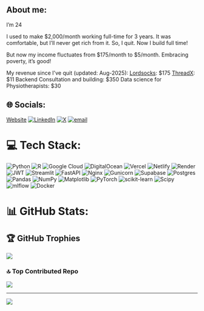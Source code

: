 ## About me:
I’m 24

I used to make $2,000/month working full-time for 3 years.  It was comfortable, but I’ll never get rich from it. 
So, I quit. Now I build full time!  

But now my income fluctuates from $175/month to $5/month. Embracing poverty, it’s good!

My revenue since I've quit (updated: Aug-2025):
[Lordsocks](lordsocks.shop): $175
[ThreadX](https://thread-x-waitlist.vercel.app/): $11
Backend Consultation and building: $350
Data science for Physiotherapists: $30

## 🌐 Socials:
[Website](https://lordpatil.com)
[![LinkedIn](https://img.shields.io/badge/LinkedIn-%230077B5.svg?logo=linkedin&logoColor=white)](https://linkedin.com/in/chirag-patil-1336b3171) [![X](https://img.shields.io/badge/X-black.svg?logo=X&logoColor=white)](https://x.com/vectorql) [![email](https://img.shields.io/badge/Email-D14836?logo=gmail&logoColor=white)](mailto:chiragnpatil@gmail.com) 

# 💻 Tech Stack:
![Python](https://img.shields.io/badge/python-3670A0?style=for-the-badge&logo=python&logoColor=ffdd54) ![R](https://img.shields.io/badge/r-%23276DC3.svg?style=for-the-badge&logo=r&logoColor=white) ![Google Cloud](https://img.shields.io/badge/GoogleCloud-%234285F4.svg?style=for-the-badge&logo=google-cloud&logoColor=white) ![DigitalOcean](https://img.shields.io/badge/DigitalOcean-%230167ff.svg?style=for-the-badge&logo=digitalOcean&logoColor=white) ![Vercel](https://img.shields.io/badge/vercel-%23000000.svg?style=for-the-badge&logo=vercel&logoColor=white) ![Netlify](https://img.shields.io/badge/netlify-%23000000.svg?style=for-the-badge&logo=netlify&logoColor=#00C7B7) ![Render](https://img.shields.io/badge/Render-%46E3B7.svg?style=for-the-badge&logo=render&logoColor=white) ![JWT](https://img.shields.io/badge/JWT-black?style=for-the-badge&logo=JSON%20web%20tokens) ![Streamlit](https://img.shields.io/badge/Streamlit-%23FE4B4B.svg?style=for-the-badge&logo=streamlit&logoColor=white) ![FastAPI](https://img.shields.io/badge/FastAPI-005571?style=for-the-badge&logo=fastapi) ![Nginx](https://img.shields.io/badge/nginx-%23009639.svg?style=for-the-badge&logo=nginx&logoColor=white) ![Gunicorn](https://img.shields.io/badge/gunicorn-%298729.svg?style=for-the-badge&logo=gunicorn&logoColor=white) ![Supabase](https://img.shields.io/badge/Supabase-3ECF8E?style=for-the-badge&logo=supabase&logoColor=white) ![Postgres](https://img.shields.io/badge/postgres-%23316192.svg?style=for-the-badge&logo=postgresql&logoColor=white) ![Pandas](https://img.shields.io/badge/pandas-%23150458.svg?style=for-the-badge&logo=pandas&logoColor=white) ![NumPy](https://img.shields.io/badge/numpy-%23013243.svg?style=for-the-badge&logo=numpy&logoColor=white) ![Matplotlib](https://img.shields.io/badge/Matplotlib-%23ffffff.svg?style=for-the-badge&logo=Matplotlib&logoColor=black) ![PyTorch](https://img.shields.io/badge/PyTorch-%23EE4C2C.svg?style=for-the-badge&logo=PyTorch&logoColor=white) ![scikit-learn](https://img.shields.io/badge/scikit--learn-%23F7931E.svg?style=for-the-badge&logo=scikit-learn&logoColor=white) ![Scipy](https://img.shields.io/badge/SciPy-%230C55A5.svg?style=for-the-badge&logo=scipy&logoColor=%white) ![mlflow](https://img.shields.io/badge/mlflow-%23d9ead3.svg?style=for-the-badge&logo=numpy&logoColor=blue) ![Docker](https://img.shields.io/badge/docker-%230db7ed.svg?style=for-the-badge&logo=docker&logoColor=white)
# 📊 GitHub Stats:
<!--- ![](https://github-readme-stats.vercel.app/api?username=queryplanner&theme=dark&hide_border=false&include_all_commits=true&count_private=true)<br/>
![](https://nirzak-streak-stats.vercel.app/?user=queryplanner&theme=dark&hide_border=false)<br/>
![](https://github-readme-stats.vercel.app/api/top-langs/?username=queryplanner&theme=dark&hide_border=false&include_all_commits=true&count_private=true&layout=compact)
--->
## 🏆 GitHub Trophies
![](https://github-profile-trophy.vercel.app/?username=queryplanner&theme=radical&no-frame=false&no-bg=false&margin-w=4)

### 🔝 Top Contributed Repo
![](https://github-contributor-stats.vercel.app/api?username=queryplanner&limit=5&theme=dark&combine_all_yearly_contributions=true)

---
[![](https://visitcount.itsvg.in/api?id=queryplanner&icon=0&color=0)](https://visitcount.itsvg.in)

<!-- Proudly created with GPRM ( https://gprm.itsvg.in ) -->
